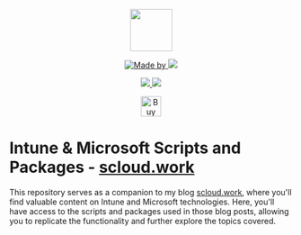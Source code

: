 <p align="center">
    <a href="https://scloud.work" alt="Florian Salzmann | scloud"></a>
            <img src="https://scloud.work/wp-content/uploads/2023/08/terminal-logo-scloud.webp" height="75" /></a>
</p>
<p align="center">
    <a href="https://www.linkedin.com/in/fsalzmann/">
        <img alt="Made by" src="https://img.shields.io/static/v1?label=made%20by&message=Florian%20Salzmann&color=04D361">
    </a>
    <a href="https://x.com/FlorianSLZ" alt="X / Twitter">
    	<img src="https://img.shields.io/twitter/follow/FlorianSLZ.svg?style=social"/>
    </a>
</p>

<p align="center">
    <a href="https://raw.githubusercontent.com/FlorianSLZ/scloud/master/LICENSE" alt="GitHub License">
        <img src="https://img.shields.io/github/license/FlorianSLZ/scloud.svg" />
    </a>
    <a href="https://github.com/FlorianSLZ/scloud/graphs/contributors" alt="GitHub Contributors">
        <img src="https://img.shields.io/github/contributors/FlorianSLZ/scloud.svg"/>
    </a>
</p>

<p align="center">
    <a href='https://ko-fi.com/G2G211KJI9' target='_blank'><img height='36' style='border:0px;height:36px;' src='https://cdn.ko-fi.com/cdn/kofi1.png?v=3' border='0' alt='Buy Me a Glass of wine' /></a>
</p>

# Intune & Microsoft Scripts and Packages - [scloud.work](https://scloud.work/)

This repository serves as a companion to my blog [scloud.work](https://scloud.work/), where you'll find valuable content on Intune and Microsoft technologies. Here, you'll have access to the scripts and packages used in those blog posts, allowing you to replicate the functionality and further explore the topics covered.
